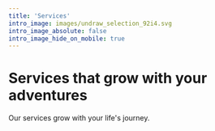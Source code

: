 ```yaml
---
title: 'Services'
intro_image: images/undraw_selection_92i4.svg
intro_image_absolute: false
intro_image_hide_on_mobile: true
---
```


# Services that grow with your adventures

Our services grow with your life's journey.
